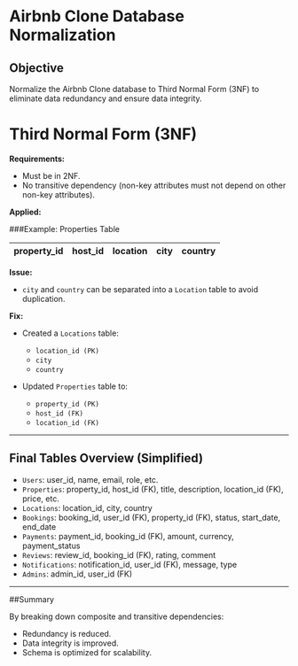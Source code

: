 # Airbnb Clone Database Normalization

## Objective
Normalize the Airbnb Clone database to Third Normal Form (3NF) to eliminate data redundancy and ensure data integrity.



# Third Normal Form (3NF)

**Requirements:**
- Must be in 2NF.
- No transitive dependency (non-key attributes must not depend on other non-key attributes).

**Applied:**

###Example: Properties Table

| property_id | host_id | location | city | country |
|-------------|---------|----------|------|---------|

**Issue:**
- `city` and `country` can be separated into a `Location` table to avoid duplication.

**Fix:**
- Created a `Locations` table:
  - `location_id (PK)`
  - `city`
  - `country`

- Updated `Properties` table to:
  - `property_id (PK)`
  - `host_id (FK)`
  - `location_id (FK)`

---

## Final Tables Overview (Simplified)

- `Users`: user_id, name, email, role, etc.
- `Properties`: property_id, host_id (FK), title, description, location_id (FK), price, etc.
- `Locations`: location_id, city, country
- `Bookings`: booking_id, user_id (FK), property_id (FK), status, start_date, end_date
- `Payments`: payment_id, booking_id (FK), amount, currency, payment_status
- `Reviews`: review_id, booking_id (FK), rating, comment
- `Notifications`: notification_id, user_id (FK), message, type
- `Admins`: admin_id, user_id (FK)

---

##Summary

By breaking down composite and transitive dependencies:
- Redundancy is reduced.
- Data integrity is improved.
- Schema is optimized for scalability.

